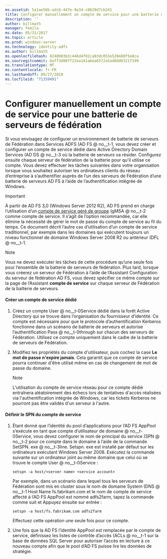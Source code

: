 ```yaml
---
ms.assetid: 5a1ae56b-adcb-447e-9e34-c0629d7cb241
title: Configurer manuellement un compte de service pour une batterie de serveurs de fédération
description: ''
author: billmath
manager: femila
ms.date: 05/31/2017
ms.topic: article
ms.prod: windows-server
ms.technology: identity-adfs
ms.author: billmath
ms.openlocfilehash: 8240903b3c446d4f02ca93dc053e520480f5e8ca
ms.sourcegitcommit: 6aff3d88ff22ea141a6ea6572a5ad8dd6321f199
ms.translationtype: MT
ms.contentlocale: fr-FR
ms.lasthandoff: 09/27/2019
ms.locfileid: "71359491"
---
```

# <a name="manually-configure-a-service-account-for-a-federation-server-farm"></a>Configurer manuellement un compte de service pour une batterie de serveurs de fédération

Si vous envisagez de configurer un environnement de batterie de serveurs de Fédération dans Services ADFS \(AD FS @ no__t-1, vous devez créer et configurer un compte de service dédié dans Active Directory Domain Services \(AD DS @ no__t-3 où la batterie de serveurs va résider. Configurez ensuite chaque serveur de fédération de la batterie pour qu'il utilise ce compte. Vous devez effectuer les tâches suivantes dans votre organisation lorsque vous souhaitez autoriser les ordinateurs clients du réseau d’entreprise à s’authentifier auprès de l’un des serveurs de Fédération d’une batterie de serveurs AD FS à l’aide de l’authentification intégrée de Windows.  

> [!IMPORTANT]
> À partir de AD FS 3,0 (Windows Server 2012 R2), AD FS prend en charge l’utilisation d’un [compte de service géré de groupe](https://docs.microsoft.com/windows-server/security/group-managed-service-accounts/group-managed-service-accounts-overview) \(gMSA @ no__t-2 comme compte de service.  Il s’agit de l’option recommandée, car elle élimine la nécessité de gérer le mot de passe du compte de service au fil du temps.  Ce document décrit l’autre cas d’utilisation d’un compte de service traditionnel, par exemple dans les domaines qui exécutent toujours un niveau fonctionnel de domaine Windows Server 2008 R2 ou antérieur \(DFL @ no__t-1.

> [!NOTE]  
> Vous ne devez exécuter les tâches de cette procédure qu’une seule fois pour l’ensemble de la batterie de serveurs de fédération. Plus tard, lorsque vous créerez un serveur de Fédération à l’aide de l’Assistant Configuration du serveur de fédération AD FS, vous devez spécifier ce même compte sur la page de l’Assistant **compte de service** sur chaque serveur de Fédération de la batterie de serveurs.  
  
#### <a name="create-a-dedicated-service-account"></a>Créer un compte de service dédié  
  
1.  Créez un compte User @ no__t-0Service dédié dans la forêt Active Directory qui se trouve dans l’organisation du fournisseur d’identité. Ce compte est nécessaire pour que le protocole d’authentification Kerberos fonctionne dans un scénario de batterie de serveurs et autorise l’authentification Pass @ no__t-0through sur chacun des serveurs de Fédération. Utilisez ce compte uniquement dans le cadre de la batterie de serveurs de Fédération.  
  
2.  Modifiez les propriétés du compte d'utilisateur, puis cochez la case **Le mot de passe n'expire jamais**. Cela garantit que ce compte de service pourra continuer d'être utilisé même en cas de changement de mot de passe du domaine.  
  
    > [!NOTE]  
    > L'utilisation du compte de service réseau pour ce compte dédié entraînera aléatoirement des échecs lors de tentatives d'accès réalisées via l'authentification intégrée de Windows, car les tickets Kerberos ne pourront pas être validés d'un serveur à l'autre.  
  
#### <a name="to-set-the-spn-of-the-service-account"></a>Définir le SPN du compte de service  
  
1.  Étant donné que l’identité du pool d’applications pour l’AD FS AppPool s’exécute en tant que compte d’utilisateur de domaine @ no__t-0Service, vous devez configurer le nom de principal du service \(SPN @ no__t-2 pour ce compte dans le domaine à l’aide de la commande SetSPN. exe @ no__t-3line. Setspn. exe est installé par défaut sur les ordinateurs exécutant Windows Server 2008. Exécutez la commande suivante sur un ordinateur joint au même domaine que celui où se trouve le compte User @ no__t-0Service :  
  
    ```  
    setspn -a host/<server name> <service account>  
    ```  
  
    Par exemple, dans un scénario dans lequel tous les serveurs de Fédération sont mis en cluster sous le nom de domaine System \(DNS @ no__t-1 Host Name fs.fabrikam.com et le nom de compte de service affecté à l’AD FS AppPool est nommé adfs2farm, tapez la commande comme suit et Appuyez ensuite sur entrée :  
  
    ```  
    setspn -a host/fs.fabrikam.com adfs2farm  
    ```  
  
    Effectuez cette opération une seule fois pour ce compte.  
  
2.  Une fois que la AD FS l’identité AppPool est remplacée par le compte de service, définissez les listes de contrôle d’accès \(ACLs @ no__t-1 sur la base de données SQL Server pour autoriser l’accès en lecture à ce nouveau compte afin que le pool d’AD FS puisse lire les données de stratégie.  
  

